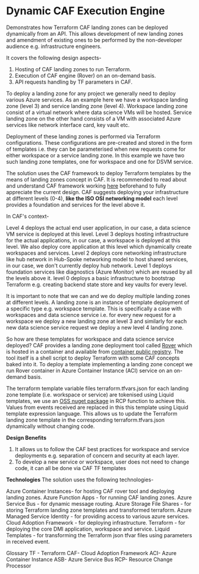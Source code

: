 # Dynamic CAF Execution Engine
<Add Azure Deployment Button>
Demonstrates how Terraform CAF landing zones can be deployed dynamically from an API. This allows development of new landing zones and amendment of existing ones to be performed by the non-developer audience e.g. infrastructure engineers.

It covers the following design aspects-
1. Hosting of CAF landing zones to run Terraform.
2. Execution of CAF engine (Rover) on an on-demand basis.
3. API requests handling by TF parameters in CAF.

To deploy a landing zone for any project we generally need to deploy various Azure services. As an example here we have a workspace landing zone (level 3) and service landing zone (level 4). Workspace landing zone consist of a virtual network where data science VMs will be hosted. Service landing zone on the other hand consists of a VM with associated Azure services like network interface card, key vault etc.

Deployment of these landing zones is performed via Terraform configurations. These configurations are pre-created and stored in the form of templates i.e. they can be parameterised when new requests come for either workspace or a service landing zone. In this example we have two such landing zone templates, one for workspace and one for DSVM service.

The solution uses the CAF framework to deploy Terraform templates by the means of landing zones concept in CAF. It is recommended to read about and understand CAF framework working [here](https://github.com/Azure/caf-terraform-landingzones/blob/master/documentation/code_architecture/hierarchy.md) beforehand to fully appreciate the current design.
CAF suggests deploying your infrastructure at different levels (0-4), **like the ISO OSI networking model** each level provides a foundation and services for the level above it.

In CAF's context-

Level 4 deploys the actual end user application, in our case, a data science VM service is deployed at this level.
Level 3 deploys hosting infrastructure for the actual applications, in our case, a workspace is deployed at this level. We also deploy core application at this level which dynamically create workspaces and services.
Level 2 deploys core networking infrastructure like hub network in Hub-Spoke networking model to host shared services, in our case, we don't currently deploy hub network.
Level 1 deploys foundation services like diagnostics (Azure Monitor) which are reused by all the levels above it.
level 0 deploys a basic infrastructure to bootstrap Terraform e.g. creating backend state store and key vaults for every level.

It is important to note that we can and we do deploy multiple landing zones at different levels. A landing zone is an instance of template deployment of a specific type e.g. workspace template. This is specifically a case with workspaces and data science service i.e. for every new request for a workspace we deploy a new landing zone at level 3 and similarly for each new data science service request we deploy a new level 4 landing zone.

So how are these templates for workspace and data science service deployed?
CAF provides a landing zone deployment tool called [Rover](https://github.com/aztfmod/rover) which is hosted in a container and available from [container public registry](https://github.com/aztfmod/rover). The tool itself is a shell script to deploy Terraform with some CAF concepts baked into it. To deploy a template implementing a landing zone concept we run Rover container in Azure Container Instance (ACI) service on an on-demand basis.

The terraform template variable files terraform.tfvars.json for each landing zone template (i.e. workspace or service) are tokenised using Liquid templates, we use an [OSS nuget package](https://github.com/dotliquid/dotliquid) in RCP function to achieve this. Values from events received are replaced in this this template using Liquid template expression language. This allows us to update the Terraform landing zone template in the corresponding terraform.tfvars.json dynamically without changing code.

**Design Benefits**
1. It allows us to follow the CAF best practices for workspace and service deployments e.g. separation of concern and security at each layer.
2. To develop a new service or workspace, user does not need to change code, it can all be done via CAF TF templates

**Technologies**
The solution uses the following technologies-

Azure Container Instances- for hosting CAF rover tool and deploying landing zones.
Azure Function Apps - for running CAF landing zones.
Azure Service Bus - for dynamic message routing.
Azure Storage File Shares - for storing Terraform landing zone templates and transformed terraform.
Azure Managed Service Identity - for providing access to various azure services.
Cloud Adoption Framework - for deploying infrastructure.
Terraform - for deploying the core DMI application, workspace and service.
Liquid Templates - for transforming the Terraform json tfvar files using parameters in received event.

Glossary
TF - Terraform
CAF- Cloud Adoption Framework
ACI- Azure Container Instance
ASB- Azure Service Bus
RCP- Resource Change Processor

